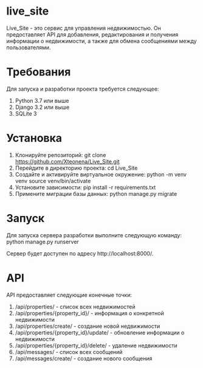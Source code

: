 # live_site

Live_Site - это сервис для управления недвижимостью. Он предоставляет API для добавления, редактирования и получения информации о недвижимости, а также для обмена сообщениями между пользователями.

# Требования

Для запуска и разработки проекта требуется следующее:

1. Python 3.7 или выше
2. Django 3.2 или выше
3. SQLite 3

# Установка

1. Клонируйте репозиторий:
git clone https://github.com/Xteonena/Live_Site.git
2. Перейдите в директорию проекта:
cd Live_Site
3. Создайте и активируйте виртуальное окружение:
python -m venv venv
source venv/bin/activate
4. Установите зависимости:
pip install -r requirements.txt
5. Примените миграции базы данных:
python manage.py migrate

# Запуск
Для запуска сервера разработки выполните следующую команду:
python manage.py runserver

Сервер будет доступен по адресу http://localhost:8000/.

# API

API предоставляет следующие конечные точки:
1. /api/properties/ - список всех недвижимостей
2. /api/properties/{property_id}/ - информация о конкретной недвижимости
3. /api/properties/create/ - создание новой недвижимости
4. /api/properties/{property_id}/update/ - обновление информации о недвижимости
5. /api/properties/{property_id}/delete/ - удаление недвижимости
6. /api/messages/ - список всех сообщений
7. /api/messages/create/ - создание нового сообщения
